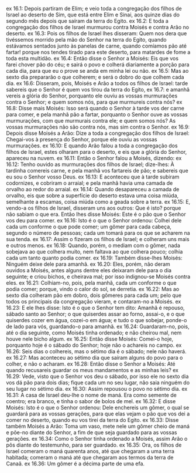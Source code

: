 ex 16.1: Depois partiram de Elim; e veio toda a congregação dos filhos de Israel ao deserto de Sim, que está entre Elim e Sinai, aos quinze dias do segundo mês depois que saíram da terra do Egito.
ex 16.2: E toda a congregação dos filhos de Israel murmurou contra Moisés e contra Arão no deserto.
ex 16.3: Pois os filhos de Israel lhes disseram: Quem nos dera que tivéssemos morrido pela mão do Senhor na terra do Egito, quando estávamos sentados junto às panelas de carne, quando comíamos pão até fartar! porque nos tendes tirado para este deserto, para matardes de fome a toda esta multidão.
ex 16.4: Então disse o Senhor a Moisés: Eis que vos farei chover pão do céu; e sairá o povo e colherá diariamente a porção para cada dia, para que eu o prove se anda em minha lei ou não.
ex 16.5: Mas ao sexto dia prepararão o que colherem; e será o dobro do que colhem cada dia.
ex 16.6: Disseram, pois, Moisés e Arão a todos os filhos de Israel: tarde sabereis que o Senhor é quem vos tirou da terra do Egito,
ex 16.7: e amanhã vereis a glória do Senhor, porquanto ele ouviu as vossas murmurações contra o Senhor; e quem somos nós, para que murmureis contra nós?
ex 16.8: Disse mais Moisés: Isso será quando o Senhor à tarde vos der carne para comer, e pela manhã pão a fartar, porquanto o Senhor ouve as vossas murmurações, com que murmurais contra ele; e quem somos nós? As vossas murmurações não são contra nós, mas sim contra o Senhor.
ex 16.9: Depois disse Moisés a Arão: Dize a toda a congregação dos filhos de Israel: Chegai-vos à presença do Senhor, porque ele ouviu as vossas murmurações.
ex 16.10: E quando Arão falou a toda a congregação dos filhos de Israel, estes olharam para o deserto, e eis que a glória do Senhor, apareceu na nuvem.
ex 16.11: Então o Senhor falou a Moisés, dizendo:
ex 16.12: Tenho ouvido as murmurações dos filhos de Israel; dize-lhes: À tardinha comereis carne, e pela manhã vos fartareis de pão; e sabereis que eu sou o Senhor vosso Deus.
ex 16.13: E aconteceu que à tarde subiram codornizes, e cobriram o arraial; e pela manhã havia uma camada de orvalho ao redor do arraial.
ex 16.14: Quando desapareceu a camada de orvalho, eis que sobre a superfície do deserto estava uma coisa miúda, semelhante a escamas, coisa miúda como a geada sobre a terra.
ex 16.15: E, vendo-a os filhos de Israel, disseram uns aos outros: Que é isto? porque não sabiam o que era. Então lhes disse Moisés: Este é o pão que o Senhor vos deu para comer.
ex 16.16: Isto é o que o Senhor ordenou: Colhei dele cada um conforme o que pode comer; um gômer para cada cabeça, segundo o número de pessoas; cada um tomará para os que se acharem na sua tenda.
ex 16.17: Assim o fizeram os filhos de Israel; e colheram uns mais e outros menos.
ex 16.18: Quando, porém, o mediam com o gômer, nada sobejava ao que colhera muito, nem faltava ao que colhera pouco; colhia cada um tanto quanto podia comer.
ex 16.19: Também disse-lhes Moisés: Ninguém deixe dele para amanhã.
ex 16.20: Eles, porém, não deram ouvidos a Moisés, antes alguns dentre eles deixaram dele para o dia seguinte; e criou bichos, e cheirava mal; por isso indignou-se Moisés contra eles.
ex 16.21: Colhiam-no, pois, pela manhã, cada um conforme o que podia comer; porque, vindo o calor do sol, se derretia.
ex 16.22: Mas ao sexto dia colheram pão em dobro, dois gômeres para cada um; pelo que todos os principais da congregação vieram, e contaram-no a Moisés.
ex 16.23: E ele lhes disse: Isto é o que o Senhor tem dito: Amanhã é repouso, sábado santo ao Senhor; o que quiserdes assar ao forno, assai-o, e o que quiserdes cozer em água, cozei-o em água; e tudo o que sobejar, ponde-o de lado para vós, guardando-o para amanhã.
ex 16.24: Guardaram-no, pois, até o dia seguinte, como Moisés tinha ordenado; e não cheirou mal, nem houve nele bicho algum.
ex 16.25: Então disse Moisés: Comei-o hoje, porquanto hoje é o sábado do Senhor; hoje não o achareis no campo.
ex 16.26: Seis dias o colhereis, mas o sétimo dia é o sábado; nele não haverá.
ex 16.27: Mas aconteceu ao sétimo dia que saíram alguns do povo para o colher, e não o acharam.
ex 16.28: Então disse o Senhor a Moisés: Até quando recusareis guardar os meus mandamentos e as minhas leis?
ex 16.29: Vede, visto que o Senhor vos deu o sábado, por isso ele no sexto dia vos dá pão para dois dias; fique cada um no seu lugar, não saia ninguém do seu lugar no sétimo dia.
ex 16.30: Assim repousou o povo no sétimo dia.
ex 16.31: A casa de Israel deu-lhe o nome de maná. Era como semente de coentro; era branco, e tinha o sabor de bolos de mel.
ex 16.32: E disse Moisés: Isto é o que o Senhor ordenou: Dele enchereis um gômer, o qual se guardará para as vossas gerações, para que elas vejam o pão que vos dei a comer no deserto, quando eu vos tirei da terra do Egito.
ex 16.33: Disse também Moisés a Arão: Toma um vaso, mete nele um gômer cheio de maná e põe-no diante do Senhor, a fim de que seja guardado para as vossas gerações.
ex 16.34: Como o Senhor tinha ordenado a Moisés, assim Arão o pôs diante do testemunho, para ser guardado.
ex 16.35: Ora, os filhos de Israel comeram o maná quarenta anos, até que chegaram a uma terra habitada; comeram o maná até que chegaram aos termos da terra de Canaã.
ex 16.36: Um gômer é a décima parte de uma efa.
